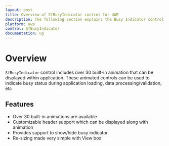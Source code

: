```yaml
---
layout: post
title: Overview of SfBusyIndicator control for UWP
description: The following section explains the Busy Indicator control and the features.
platform: uwp
control: SfBusyIndicator
documentation: ug
---
```


# Overview

`SfBusyIndicator` control includes over 30 built-in animation that can be displayed within application. These animated controls can be used to indicate busy status during application loading, data processing/validation, etc

## Features

* Over 30 built-in animations are available
* Customizable header support which can be displayed along with animation
* Provides support to show/hide busy indicator
* Re-sizing made very simple with View box  


